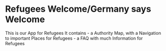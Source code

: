 # Refugees Welcome/Germany says Welcome

This is our App for Refugees
It contains - a Authority Map, with a Navigation to important Places for Refugees
            - a FAQ with much Information for Refugees


